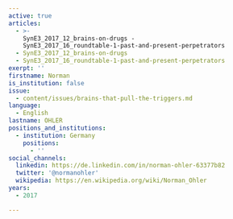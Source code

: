 ```yaml
---
active: true
articles:
  - >-
    SynE3_2017_12_brains-on-drugs -
    SynE3_2017_16_roundtable-1-past-and-present-perpetrators
  - SynE3_2017_12_brains-on-drugs
  - SynE3_2017_16_roundtable-1-past-and-present-perpetrators
exerpt: ''
firstname: Norman
is_institution: false
issue:
  - content/issues/brains-that-pull-the-triggers.md
language:
  - English
lastname: OHLER
positions_and_institutions:
  - institution: Germany
    positions:
      - ''
social_channels:
  linkedin: https://de.linkedin.com/in/norman-ohler-63377b82
  twitter: '@normanohler'
  wikipedia: https://en.wikipedia.org/wiki/Norman_Ohler
years:
  - 2017

---
```

